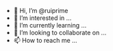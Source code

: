 - 👋 Hi, I’m @ruiprime
- 👀 I’m interested in ...
- 🌱 I’m currently learning ...
- 💞️ I’m looking to collaborate on ...
- 📫 How to reach me ...

<!---
ruiprime/ruiprime is a ✨ special ✨ repository because its `README.md` (this file) appears on your GitHub profile.
You can click the Preview link to take a look at your changes.
--->
